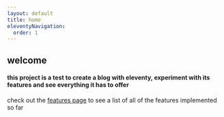 ```yaml
---
layout: default
title: home
eleventyNavigation:
  order: 1
---
```


## welcome

#### this project is a test to create a blog with eleventy, experiment with its features and see everything it has to offer

check out the [features page](/features) to see a list of all of the features implemented so far
